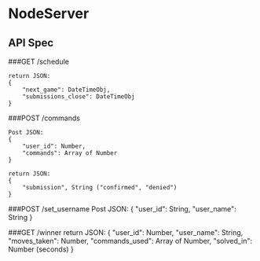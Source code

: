 # NodeServer

## API Spec

###GET /schedule
```
return JSON:
{
    "next_game": DateTimeObj,
    "submissions_close": DateTimeObj
}
```

###POST /commands
```
Post JSON:
{
    "user_id": Number,
    "commands": Array of Number
}
```

```
return JSON:
{
    "submission", String ("confirmed", "denied")
}
```

###POST /set_username
Post JSON:
{
    "user_id": String,
    "user_name": String
}

###GET /winner
return JSON:
{
    "user_id": Number,
    "user_name": String,
    "moves_taken": Number,
    "commands_used": Array of Number,
    "solved_in": Number (seconds)
}